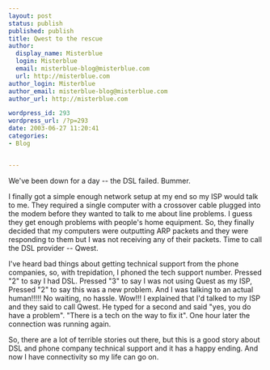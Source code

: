 ```yaml
---
layout: post
status: publish
published: publish
title: Qwest to the rescue
author:
  display_name: Misterblue
  login: Misterblue
  email: misterblue-blog@misterblue.com
  url: http://misterblue.com
author_login: Misterblue
author_email: misterblue-blog@misterblue.com
author_url: http://misterblue.com

wordpress_id: 293
wordpress_url: /?p=293
date: 2003-06-27 11:20:41
categories:
- Blog


---
```

<p>
We've been down for a day -- the DSL failed.  Bummer.
</p>
<p>
I finally got a simple enough network setup at my end so my ISP would talk to me.
They required a single computer with a crossover cable plugged into the modem before they wanted to talk to me about line problems.  I guess they get enough problems with people's home equipment.
So, they finally decided that my computers were outputting ARP packets and they were responding to them but I was not receiving any of their packets.  Time to call the DSL provider -- Qwest.
</p>
<p>
I've heard bad things about getting technical support from the phone companies, so, with trepidation, I phoned the tech support number.
Pressed "2" to say I had DSL.
Pressed "3" to say I was not using Quest as my ISP,
Pressed "2" to say this was a new problem.
And I was talking to an actual human!!!!!
No waiting, no hassle.
Wow!!!
I explained that I'd talked to my ISP and they said to call Qwest.
He typed for a second and said "yes, you do have a problem".
"There is a tech on the way to fix it".
One hour later the connection was running again.
</p>
<p>
So, there are a lot of terrible stories out there, but this is a good story about DSL and phone company technical support and it has a happy ending.
And now I have connectivity so my life can go on.
</p>
